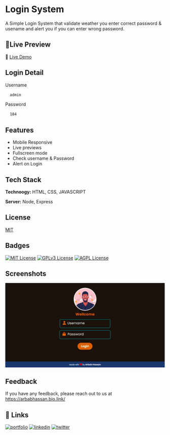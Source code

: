 
# Login System

A Simple Login System that validate weather you enter correct password & usename and alert you if you can enter wrong password.


## 🔗Live Preview
🔗 [Live Demo](https://arbabhassan1.github.io/Login-System/)



## Login Detail

Username

```bash
  admin
```

Password

```bash
  184
```


## Features

- Mobile Responsive
- Live previews
- Fullscreen mode
- Check username & Password
- Alert on Login


## Tech Stack

**Technoogy:** HTML, CSS, JAVASCRIPT

**Server:** Node, Express


## License

[MIT](https://choosealicense.com/licenses/mit/)


## Badges


[![MIT License](https://img.shields.io/badge/License-MIT-green.svg)](https://choosealicense.com/licenses/mit/)
[![GPLv3 License](https://img.shields.io/badge/License-GPL%20v3-yellow.svg)](https://opensource.org/licenses/)
[![AGPL License](https://img.shields.io/badge/license-AGPL-blue.svg)](http://www.gnu.org/licenses/agpl-3.0)


## Screenshots

![App Screenshot](https://raw.githubusercontent.com/arbabhassan1/Login-System/master/SOURCES/screenshort.jpeg)


## Feedback

If you have any feedback, please reach out to us at https://arbabhassan.bio.link/


## 🔗 Links
[![portfolio](https://img.shields.io/badge/my_portfolio-000?style=for-the-badge&logo=ko-fi&logoColor=white)](https://arbabhassan.bio.link//)
[![linkedin](https://img.shields.io/badge/linkedin-0A66C2?style=for-the-badge&logo=linkedin&logoColor=white)](https://www.linkedin.com/in/arbabhassan1/)
[![twitter](https://img.shields.io/badge/twitter-1DA1F2?style=for-the-badge&logo=twitter&logoColor=white)](https://twitter.com/_arbabhassan/)
